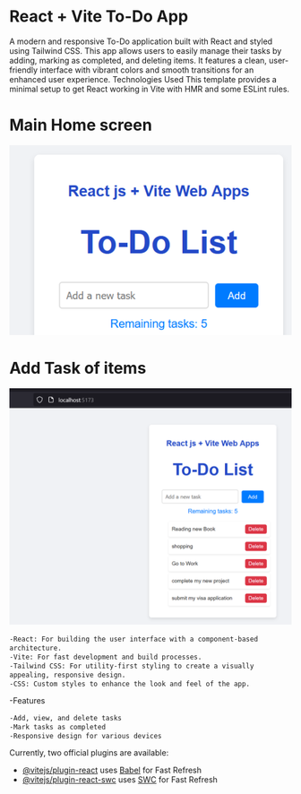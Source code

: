 # React + Vite To-Do App
A modern and responsive To-Do application built with React and styled using Tailwind CSS. This app allows users to easily manage their tasks by adding, marking as completed, and deleting items. It features a clean, user-friendly interface with vibrant colors and smooth transitions for an enhanced user experience.
Technologies Used
This template provides a minimal setup to get React working in Vite with HMR and some ESLint rules.

# Main Home screen
![Alt Text](src/assets/g2.png)

# Add Task of items 
![Alt Text](src/assets/g1.png)


    -React: For building the user interface with a component-based architecture.
    -Vite: For fast development and build processes.
    -Tailwind CSS: For utility-first styling to create a visually appealing, responsive design.
    -CSS: Custom styles to enhance the look and feel of the app.

-Features

    -Add, view, and delete tasks
    -Mark tasks as completed
    -Responsive design for various devices

Currently, two official plugins are available:

- [@vitejs/plugin-react](https://github.com/vitejs/vite-plugin-react/blob/main/packages/plugin-react/README.md) uses [Babel](https://babeljs.io/) for Fast Refresh
- [@vitejs/plugin-react-swc](https://github.com/vitejs/vite-plugin-react-swc) uses [SWC](https://swc.rs/) for Fast Refresh
